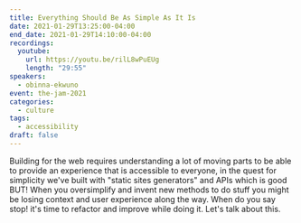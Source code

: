 ```yaml
---
title: Everything Should Be As Simple As It Is
date: 2021-01-29T13:25:00-04:00
end_date: 2021-01-29T14:10:00-04:00
recordings:
  youtube:
    url: https://youtu.be/rilL8wPuEUg
    length: "29:55"
speakers:
  - obinna-ekwuno
event: the-jam-2021
categories:
  - culture
tags:
  - accessibility
draft: false
---
```


Building for the web requires understanding a lot of moving parts to be able to provide an experience that is accessible to everyone, in the quest for simplicity we've built with "static sites generators" and APIs which is good BUT! When you oversimplify and invent new methods to do stuff you might be losing context and user experience along the way. When do you say stop! it's time to refactor and improve while doing it. Let's talk about this.
